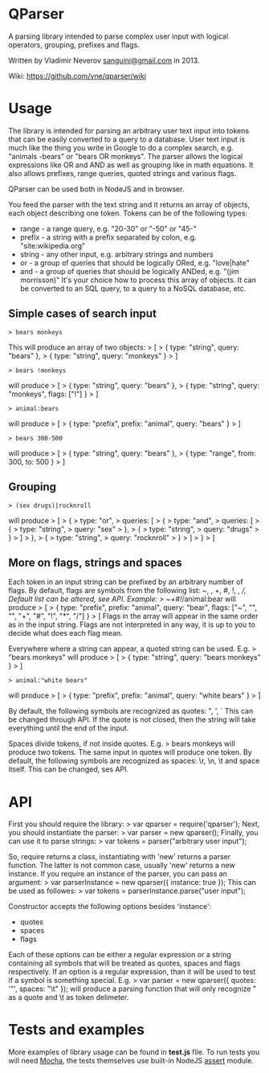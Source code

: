 QParser
=======

A parsing library intended to parse complex user input with logical operators, grouping, prefixes and flags.

Written by Vladimir Neverov <sanguini@gmail.com> in 2013.

Wiki: https://github.com/vne/qparser/wiki

Usage
=====

The library is intended for parsing an arbitrary user text input into tokens that can be easily
converted to a query to a database. User text input is much like the thing you write
in Google to do a complex search, e.g. "animals -bears" or "bears OR monkeys". The parser
allows the logical expressions like OR and AND as well as grouping like in math equations.
It also allows prefixes, range queries, quoted strings and various flags.

QParser can be used both in NodeJS and in browser.

You feed the parser with the text string and it returns an array of objects, each object describing
one token. Tokens can be of the following types:
 -  range - a range query, e.g. "20-30" or "-50" or "45-"
 -  prefix - a string with a prefix separated by colon, e.g. "site:wikipedia.org"
 -  string - any other input, e.g. arbitrary strings and numbers
 -  or - a group of queries that should be logically ORed, e.g. "love|hate"
 -  and - a group of queries that should be logically ANDed, e.g. "(jim morrisson)"
 It's your choice how to process this array of objects. It can be converted to an SQL query,
 to a query to a NoSQL database, etc.

Simple cases of search input
----------------------------

	> bears monkeys
This will produce an array of two objects:
	> [
	>	{ type: "string", query: "bears" },
	>	{ type: "string", query: "monkeys" }
	> ]

	> bears !monkeys
will produce
	> [
	>	{ type: "string", query: "bears" },
	>	{ type: "string", query: "monkeys", flags: ["!"] }
	> ]

	> animal:bears
will produce
	> [
	>	{ type: "prefix", prefix: "animal", query: "bears" }
	> ]

	> bears 300-500
will produce
	> [
	>	{ type: "string", query: "bears" },
	>	{ type: "range", from: 300, to: 500 }
	> ]

Grouping
--------

	> (sex drugs)|rocknroll
will produce
	> [
	> 	{
	> 		type: "or",
	> 		queries: [
	> 			{
	> 				type: "and",
	> 				queries: [
	> 					{
	> 						type: "string",
	> 						query: "sex"
	> 					},
	> 					{
	> 						type: "string",
	> 						query: "drugs"
	> 					}
	> 				]
	> 			},
	> 			{
	> 				type: "string",
	> 				query: "rocknroll"
	> 			}
	> 		]
	> 	}
	> ]

More on flags, strings and spaces
---------------------------------

Each token in an input string can be prefixed by an arbitrary number of flags. By default,
flags are symbols from the following list: ~, \, +, #, !, *, /, \
Default list can be altered, see API.
Example:
	> ~\+#!*\/animal:bear
will produce
	> [
	>	{ type: "prefix", prefix: "animal", query: "bear", flags: ["~", "\", "", "+", "#", "!", "*\", "/"] }
	> ]
Flags in the array will appear in the same order as in the input string. Flags are not interpreted in any
way, it is up to you to decide what does each flag mean.

Everywhere where a string can appear, a quoted string can be used. E.g.
	> "bears monkeys"
will produce
	> [
	>	{ type: "string", query: "bears monkeys" }
	> ]

	> animal:"white bears"
will produce
	> [
	>	{ type: "prefix", prefix: "animal", query: "white bears" }
	> ]

By default, the following symbols are recognized as quotes: ", ', `
This can be changed through API. If the quote is not closed, then
the string will take everything until the end of the input.

Spaces divide tokens, if not inside quotes. E.g.
	> bears monkeys
will produce two tokens. The same input in quotes will produce one token. By default,
the following symbols are recognized as spaces: \r, \n, \t and space itself. This can be
changed, ses API.


API
===

First you should require the library:
	> var qparser = require('qparser');
Next, you should instantiate the parser:
	> var parser = new qparser();
Finally, you can use it to parse strings:
	> var tokens = parser("arbitrary user input");

So, require returns a class, instantiating with 'new' returns a parser function. The latter is not common case,
usually 'new' returns a new instance. If you require an instance of the parser, you can pass an argument:
	> var parserInstance = new qparser({ instance: true });
This can be used as followes:
	> var tokens = parserInstance.parse("user input");

Constructor accepts the following options besides 'instance':
 -  quotes
 -  spaces
 -  flags

Each of these options can be either a regular expression or a string containing all symbols
that will be treated as quotes, spaces and flags respectively. If an option is a regular
expression, than it will be used to test if a symbol is something special. E.g.
	> var parser = new qparser({ quotes: '"', spaces: "\t" });
will produce a parsing function that will only recognize " as a quote and \t as token delimeter.


Tests and examples
==================

More examples of library usage can be found in **test.js** file. To run tests you will
need [Mocha](http://visionmedia.github.io/mocha/), the tests themselves use built-in
NodeJS [assert](http://nodejs.org/api/assert.html) module.
